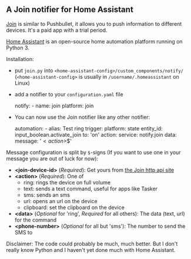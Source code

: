 ## A Join notifier for Home Assistant

[Join](http://joaoapps.com/join) is similar to Pushbullet, it allows you to push information to different devices.
It's a paid app with a trial period.

[Home Assistant](https://home-assistant.io/) is an open-source home automation platform running on Python 3.

Installation:

- put `join.py` into `<home-assistant-config>/custom_components/notify/`
(`<home-assistant-config>` is usually in `/username/.homeassistant` on Linux)
- add a notifier to your `configuration.yaml` file


    notify:
      - name: join
        platform: join

- You can now use the Join notifier like any other notifier:


    automation:
        - alias: Test ring
          trigger:
            platform: state
            entity_id: input_boolean.activate_join
            to: 'on'
          action:
            service: notify.join
            data:
              message: '<join-device-id>$<action>$<data>$<phone-number>'

Message configuration is split by `$`-signs (If you want to use one in your message you are out of luck for now):

- **\<join-device-id>** (*Required*): Get yours from [the Join http api site](https://joinjoaomgcd.appspot.com/)
- **\<action>** (*Required*): One of
    - ring: rings the device on full volume
    - text: sends a text command, useful for apps like Tasker
    - sms: sends an sms
    - url: opens an url on the device
    - clipboard: set the clipboard on the device
- **\<data>** (*Optional* for 'ring', *Required* for all others): The data (text, url) for the command
- **\<phone-number>** (*Optional* for all but 'sms'): The number to send the SMS to

Disclaimer: The code could probably be much, much better.
But I don't really know Python and I haven't yet done much with Home Assistant.